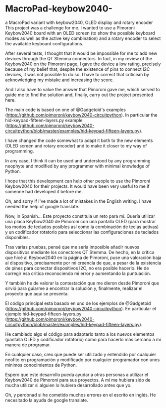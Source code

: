# MacroPad-keybow2040-
a MacroPad variant with keybow2040, OLED display and rotary encoder
This project was a challenge for me. I wanted to use a Pimoroni Keybow2040 board with an OLED screen (to show the possible keyboard modes as well as the active key combination) and a rotary encoder to select the available keyboard configurations.

After several tests, I thought that it would be impossible for me to add new devices through the QT Stemma connectors. In fact, in my review of the Keybow2040 on the Pimoroni page, I gave the device a low rating, precisely because of my belief that, despite the existence of pins to connect I2C devices, it was not possible to do so. I have to correct that criticism by acknowledging my mistake and increasing the score.

And I also have to value the answer that Pimoroni gave me, which served to guide me to find the solution and, finally, carry out the project presented here.

The main code is based on one of @Gadgetoid's examples (https://github.com/pimoroni/keybow2040-circuitpython). In particular the hid-keypad-fifteen-layers.py example (https://github.com/pimoroni/keybow2040-circuitpython/blob/master/examples/hid-keypad-fifteen-layers.py).

I have changed the code somewhat to adapt it both to the new elements (OLED screen and rotary encoder) and to make it closer to my way of programming.

In any case, I think it can be used and understood by any programming neophyte and modified by any programmer with minimal knowledge of Python.

I hope that this development can help other people to use the Pimoroni Keybow2040 for their projects. It would have been very useful to me if someone had developed it before me.

Oh, and sorry if I've made a lot of mistakes in the English writing. I have needed the help of google translate.


Now, in Spanish...
Este proyecto constituia un reto para mí. Quería utilizar una placa Keybow2040 de Pimoroni con una pantalla OLED (para mostrar los  modos de teclados posibles así como la combinación de teclas activas) y un codificador rotatorio para seleccionar las configuraciones de teclados disponibles.

Tras varias pruebas, pensé que me sería imposible añadir nuevos dispositivos mediante los conectores QT Stemma. De hecho, en la crítica que hicé al Keybow2040 en la página de Pimoroni, puse una valoración baja al dispositivo, precisamente por mi creencía de que, a pesar de la existencia de pines para conectar dispositivos I2C, no era posible hacerlo. He de corregir esa critica reconociendo mi error y aumentando la puntuación. 

Y también he de valorar la contestación que me dieron desde Pimoroni que sirvió para guiarme a encontrar la solución y, finalmente, realizar el proyecto que aquí se presenta.

El código principal esta basado en uno de los ejemplos de @Gadgetoid (https://github.com/pimoroni/keybow2040-circuitpython). En particular el ejemplo hid-keypad-fifteen-layers.py (https://github.com/pimoroni/keybow2040-circuitpython/blob/master/examples/hid-keypad-fifteen-layers.py).

He cambiado algo el código para adaptarlo tanto a los nuevos elementos (pantalla OLED y codificador rotatorio) como para hacerlo más cercano a mi manera de programar.

En cualquier caso, creo que puede ser utilizado y entendido por cualquier neofito en programación y modificado por cualquier programador con unos mínimos conocimientos de Python. 

Espero que este desarrollo pueda ayudar a otras personas a utilizar el Keybow2040 de Pimoroni para sus proyectos. A mí me hubiera sido de mucha utilizar si alguien lo hubiera desarrollado antes que yo.

Oh, y perdonad si he cometido muchos errores en el escrito en inglés. He necesitado la ayuda de google translate.

